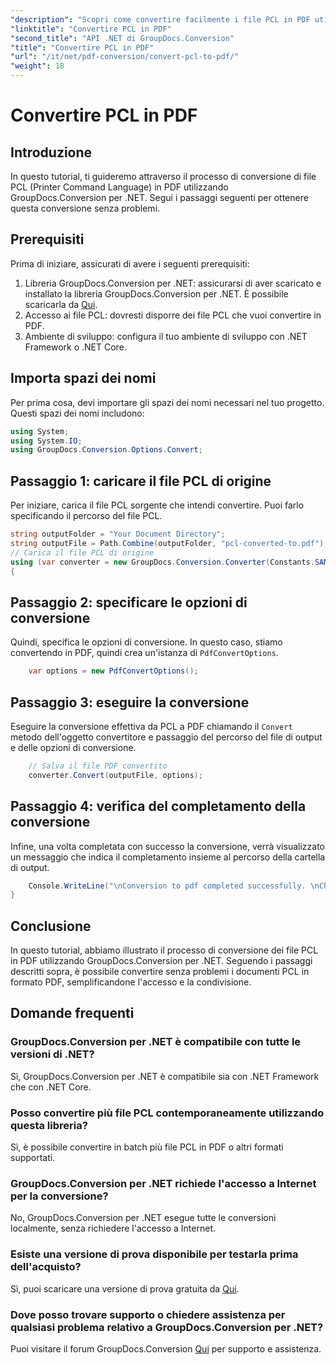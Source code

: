 ```yaml
---
"description": "Scopri come convertire facilmente i file PCL in PDF utilizzando GroupDocs.Conversion per .NET. Segui la nostra guida passo passo."
"linktitle": "Convertire PCL in PDF"
"second_title": "API .NET di GroupDocs.Conversion"
"title": "Convertire PCL in PDF"
"url": "/it/net/pdf-conversion/convert-pcl-to-pdf/"
"weight": 18
---
```


# Convertire PCL in PDF

## Introduzione
In questo tutorial, ti guideremo attraverso il processo di conversione di file PCL (Printer Command Language) in PDF utilizzando GroupDocs.Conversion per .NET. Segui i passaggi seguenti per ottenere questa conversione senza problemi.
## Prerequisiti
Prima di iniziare, assicurati di avere i seguenti prerequisiti:
1. Libreria GroupDocs.Conversion per .NET: assicurarsi di aver scaricato e installato la libreria GroupDocs.Conversion per .NET. È possibile scaricarla da [Qui](https://releases.groupdocs.com/conversion/net/).
2. Accesso ai file PCL: dovresti disporre dei file PCL che vuoi convertire in PDF.
3. Ambiente di sviluppo: configura il tuo ambiente di sviluppo con .NET Framework o .NET Core.

## Importa spazi dei nomi
Per prima cosa, devi importare gli spazi dei nomi necessari nel tuo progetto. Questi spazi dei nomi includono:
```csharp
using System;
using System.IO;
using GroupDocs.Conversion.Options.Convert;
```
## Passaggio 1: caricare il file PCL di origine
Per iniziare, carica il file PCL sorgente che intendi convertire. Puoi farlo specificando il percorso del file PCL.
```csharp
string outputFolder = "Your Document Directory";
string outputFile = Path.Combine(outputFolder, "pcl-converted-to.pdf");
// Carica il file PCL di origine
using (var converter = new GroupDocs.Conversion.Converter(Constants.SAMPLE_PCL))
{
```
## Passaggio 2: specificare le opzioni di conversione
Quindi, specifica le opzioni di conversione. In questo caso, stiamo convertendo in PDF, quindi crea un'istanza di `PdfConvertOptions`.
```csharp
	var options = new PdfConvertOptions();
```
## Passaggio 3: eseguire la conversione
Eseguire la conversione effettiva da PCL a PDF chiamando il `Convert` metodo dell'oggetto convertitore e passaggio del percorso del file di output e delle opzioni di conversione.
```csharp
	// Salva il file PDF convertito
	converter.Convert(outputFile, options);
```
## Passaggio 4: verifica del completamento della conversione
Infine, una volta completata con successo la conversione, verrà visualizzato un messaggio che indica il completamento insieme al percorso della cartella di output.
```csharp
	Console.WriteLine("\nConversion to pdf completed successfully. \nCheck output in {0}", outputFolder);
}
```

## Conclusione
In questo tutorial, abbiamo illustrato il processo di conversione dei file PCL in PDF utilizzando GroupDocs.Conversion per .NET. Seguendo i passaggi descritti sopra, è possibile convertire senza problemi i documenti PCL in formato PDF, semplificandone l'accesso e la condivisione.
## Domande frequenti
### GroupDocs.Conversion per .NET è compatibile con tutte le versioni di .NET?
Sì, GroupDocs.Conversion per .NET è compatibile sia con .NET Framework che con .NET Core.
### Posso convertire più file PCL contemporaneamente utilizzando questa libreria?
Sì, è possibile convertire in batch più file PCL in PDF o altri formati supportati.
### GroupDocs.Conversion per .NET richiede l'accesso a Internet per la conversione?
No, GroupDocs.Conversion per .NET esegue tutte le conversioni localmente, senza richiedere l'accesso a Internet.
### Esiste una versione di prova disponibile per testarla prima dell'acquisto?
Sì, puoi scaricare una versione di prova gratuita da [Qui](https://releases.groupdocs.com/).
### Dove posso trovare supporto o chiedere assistenza per qualsiasi problema relativo a GroupDocs.Conversion per .NET?
Puoi visitare il forum GroupDocs.Conversion [Qui](https://forum.groupdocs.com/c/conversion/11) per supporto e assistenza.
